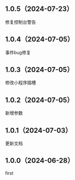 ## 1.0.5（2024-07-23）
修复控制台警告
## 1.0.4（2024-07-05）
事件bug修复
## 1.0.3（2024-07-05）
修改小程序插槽
## 1.0.2（2024-07-05）
新增参数
## 1.0.1（2024-07-03）
更新文档
## 1.0.0（2024-06-28）
first
